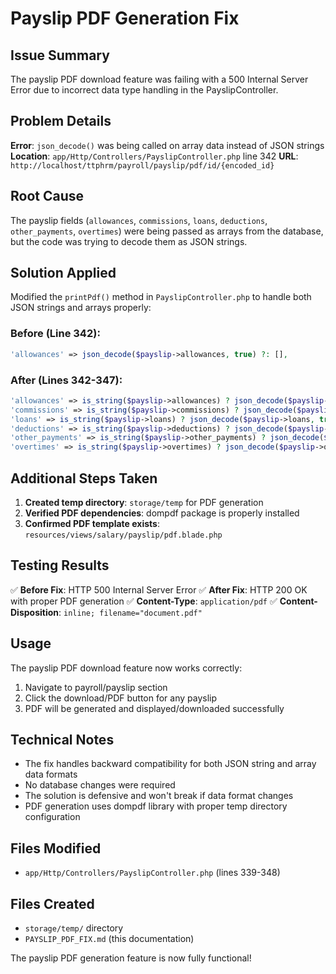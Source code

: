 # Payslip PDF Generation Fix

## Issue Summary
The payslip PDF download feature was failing with a 500 Internal Server Error due to incorrect data type handling in the PayslipController.

## Problem Details
**Error**: `json_decode()` was being called on array data instead of JSON strings
**Location**: `app/Http/Controllers/PayslipController.php` line 342
**URL**: `http://localhost/ttphrm/payroll/payslip/pdf/id/{encoded_id}`

## Root Cause
The payslip fields (`allowances`, `commissions`, `loans`, `deductions`, `other_payments`, `overtimes`) were being passed as arrays from the database, but the code was trying to decode them as JSON strings.

## Solution Applied
Modified the `printPdf()` method in `PayslipController.php` to handle both JSON strings and arrays properly:

### Before (Line 342):
```php
'allowances' => json_decode($payslip->allowances, true) ?: [],
```

### After (Lines 342-347):
```php
'allowances' => is_string($payslip->allowances) ? json_decode($payslip->allowances, true) ?: [] : (is_array($payslip->allowances) ? $payslip->allowances : []),
'commissions' => is_string($payslip->commissions) ? json_decode($payslip->commissions, true) ?: [] : (is_array($payslip->commissions) ? $payslip->commissions : []),
'loans' => is_string($payslip->loans) ? json_decode($payslip->loans, true) ?: [] : (is_array($payslip->loans) ? $payslip->loans : []),
'deductions' => is_string($payslip->deductions) ? json_decode($payslip->deductions, true) ?: [] : (is_array($payslip->deductions) ? $payslip->deductions : []),
'other_payments' => is_string($payslip->other_payments) ? json_decode($payslip->other_payments, true) ?: [] : (is_array($payslip->other_payments) ? $payslip->other_payments : []),
'overtimes' => is_string($payslip->overtimes) ? json_decode($payslip->overtimes, true) ?: [] : (is_array($payslip->overtimes) ? $payslip->overtimes : []),
```

## Additional Steps Taken
1. **Created temp directory**: `storage/temp` for PDF generation
2. **Verified PDF dependencies**: dompdf package is properly installed
3. **Confirmed PDF template exists**: `resources/views/salary/payslip/pdf.blade.php`

## Testing Results
✅ **Before Fix**: HTTP 500 Internal Server Error
✅ **After Fix**: HTTP 200 OK with proper PDF generation
✅ **Content-Type**: `application/pdf`
✅ **Content-Disposition**: `inline; filename="document.pdf"`

## Usage
The payslip PDF download feature now works correctly:
1. Navigate to payroll/payslip section
2. Click the download/PDF button for any payslip
3. PDF will be generated and displayed/downloaded successfully

## Technical Notes
- The fix handles backward compatibility for both JSON string and array data formats
- No database changes were required
- The solution is defensive and won't break if data format changes
- PDF generation uses dompdf library with proper temp directory configuration

## Files Modified
- `app/Http/Controllers/PayslipController.php` (lines 339-348)

## Files Created
- `storage/temp/` directory
- `PAYSLIP_PDF_FIX.md` (this documentation)

The payslip PDF generation feature is now fully functional!